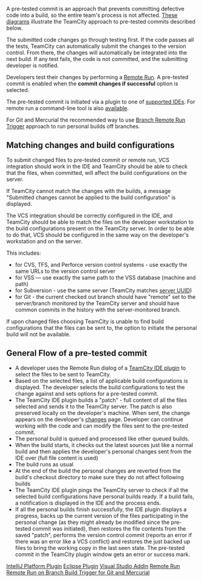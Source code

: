 [//]: # (title: Pre-Tested \(Delayed\) Commit)
[//]: # (auxiliary-id: Pre-Tested \(Delayed\) Commit)

A pre-tested commit is an approach that prevents committing defective code into a build, so the entire team's process is not affected. [These diagrams](http://www.jetbrains.com/teamcity/features/delayed_commit.html) illustrate the TeamCity approach to pre-tested commits described below. 

The submitted code changes go through testing first. If the code passes all the tests, TeamCity can automatically submit the changes to the version control. From there, the changes will automatically be integrated into the next build. If any test fails, the code is not committed, and the submitting developer is notified.

Developers test their changes by performing a [Remote Run](remote-run.md). A pre-tested commit is enabled when the __commit changes if successful__ option is selected.

The pre-tested commit is initiated via a plugin to one of [supported IDEs](supported-platforms-and-environments.md#IDE+Integration). For remote run a command-line tool is also [available](https://confluence.jetbrains.com/display/TW/Command+Line+Remote+Run+Tool).

For Git and Mercurial the recommended way to use [Branch Remote Run Trigger](branch-remote-run-trigger.md) approach to run personal builds off branches.

## Matching changes and build configurations

[//]: # (Internal note. Do not delete. "Pre-Tested \(Delayed\) Commitd256e43.txt")

To submit changed files to pre-tested commit or remote run, VCS integration should work in the IDE and TeamCity should be able to check that the files, when committed, will affect the build configurations on the server.

If TeamCity cannot match the changes with the builds, a message "Submitted changes cannot be applied to the build configuration" is displayed.

[//]: # (Internal note. Do not delete. "Pre-Tested \(Delayed\) Commitd256e52.txt")

The VCS integration should be correctly configured in the IDE, and TeamCity should be able to match the files on the developer workstation to the build configurations present on the TeamCity server. In order to be able to do that, VCS should be configured in the same way on the developer's workstation and on the server.

This includes:
* for CVS, TFS, and Perforce version control systems - use exactly the same URLs to the version control server
* for VSS — use exactly the same path to the VSS database (machine and path)
* for Subversion - use the same server (TeamCity matches [server UUID](http://svnbook.red-bean.com/en/1.7/svn.reposadmin.maint.html#svn.reposadmin.maint.uuids))
* for Git - the current checked out branch should have "remote" set to the server/branch monitored by the TeamCity server and should have common commits in the history with the server-monitored branch.

If upon changed files choosing TeamCity is unable to find build configurations that the files can be sent to, the option to initiate the personal build will not be available.

## General Flow of a pre-tested commit

* A developer uses the Remote Run dialog of a [TeamCity IDE plugin](installing-tools.md) to select the files to be sent to TeamCity.
* Based on the selected files, a list of applicable build configurations is displayed. The developer selects the build configurations to test the change against and sets options for a pre-tested commit.
* The TeamCity IDE plugin builds a "patch" - full content of all the files selected and sends it to the TeamCity server. The patch is also preserved locally on the developer's machine. When sent, the change appears on the developer's [changes](viewing-user-changes-in-builds.md) page. Developer can continue working with the code and can modify the files sent to the pre-tested commit.
* The personal build is queued and processed like other queued builds.
* When the build starts, it checks out the latest sources just like a normal build and then applies the developer's personal changes sent from the IDE over (full file content is used)
* The build runs as usual
* At the end of the build the personal changes are reverted from the build's checkout directory to make sure they do not affect following builds
* The TeamCity IDE plugin pings the TeamCity server to check if all the selected build configurations have personal builds ready. If a build fails, a notification is displayed in the IDE and the process ends.
* If all the personal builds finish successfully, the IDE plugin displays a progress, backs up the current version of the files participating in the personal change (as they might already be modified since the pre-tested commit was initiated), then restores the file contents from the saved "patch", performs the version control commit (reports an error if there was an error like a VCS conflict) and restores the just backed up files to bring the working copy in the last seen state. The pre-tested commit in the TeamCity plugin window gets an error or success mark.


<seealso>
        <category ref="inst_tools">
            <a href="intellij-platform-plugin.md">IntelliJ Platform Plugin</a>
            <a href="eclipse-plugin.md">Eclipse Plugin</a>
            <a href="visual-studio-addin.md">Visual Studio Addin</a>
        </category>
        <category ref="concepts">
            <a href="remote-run.md">Remote Run</a>
        </category>
        <category ref="admin-guide">
            <a href="branch-remote-run-trigger.md">Remote Run on Branch Build Trigger for Git and Mercurial</a>
        </category>
</seealso>